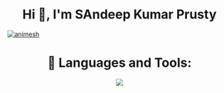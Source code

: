 
<h1 align="center">Hi 👋, I'm SAndeep Kumar Prusty</h1>
<!-- <h3 align="center">Android and Open Source Fanatic</h3> -->
<p align="left"> <a href="https://twitter.com/sandeepkuprusty" target="blank"><img src="https://img.shields.io/twitter/follow/sandeepkuprusty?logo=twitter&style=for-the-badge" alt="animesh" /></a> </p>
<!-- </br> -->
<!-- </br> -->
<h1 align="center" marginTop="40px">🧰 Languages and Tools:</h1>
<p align="center">
  <a href="https://skillicons.dev">
    <img src="https://skillicons.dev/icons?i=js,html,css,java,spring,androidstudio,vscode,mysql,hibernate,mongodb,eclipse" />
  </a>
</p>
<!--
**Sandeep090304/Sandeep090304** is a ✨ _special_ ✨ repository because its `README.md` (this file) appears on your GitHub profile.

Here are some ideas to get you started:

- 🔭 I’m currently working on ...
- 🌱 I’m currently learning ...
- 👯 I’m looking to collaborate on ...
- 🤔 I’m looking for help with ...
- 💬 Ask me about ...
- 📫 How to reach me: ...
- 😄 Pronouns: ...
- ⚡ Fun fact: ...
-->
